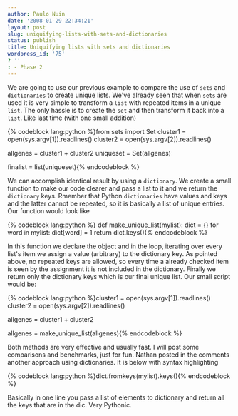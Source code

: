 ```yaml
---
author: Paulo Nuin
date: '2008-01-29 22:34:21'
layout: post
slug: uniquifying-lists-with-sets-and-dictionaries
status: publish
title: Uniquifying lists with sets and dictionaries
wordpress_id: '75'
? ''
: - Phase 2
---
```


We are going to use our previous example to compare the use of `sets`
and `dictionaries` to create unique lists. We've already seen that when
`sets` are used it is very simple to transform a `list` with repeated
items in a unique `list`. The only hassle is to create the `set` and
then transform it back into a `list`. Like last time (with one small
addition) 

{% codeblock lang:python %}from sets import Set 
cluster1 = open(sys.argv[1]).readlines() 
cluster2 = open(sys.argv[2]).readlines()

allgenes = cluster1 + cluster2
uniqueset = Set(allgenes) 

finalist = list(uniqueset){% endcodeblock %} 

We can accomplish identical result by using
a `dictionary`. We create a small function to make our code clearer and
pass a list to it and we return the `dictionary` keys. Rmember that
Python `dictionaries` have values and keys and the latter cannot be
repeated, so it is basically a list of unique entries. Our function
would look like 

{% codeblock lang:python %} def make_unique_list(mylist): 
	dict = {} 
	for word in mylist: 
		dict[word] = 1
	return dict.keys(){% endcodeblock %}

In this function we declare the object
and in the loop, iterating over every list's item we assign a value
(arbitrary) to the dictionary key. As pointed above, no repeated keys
are allowed, so every time a already checked item is seen by the
assignment it is not included in the dictionary. Finally we return only
the dictionary keys which is our final unique list. Our small script
would be: 

{% codeblock lang:python %}cluster1 = open(sys.argv[1]).readlines() 
cluster2 = open(sys.argv[2]).readlines()

allgenes = cluster1 + cluster2 

allgenes = make_unique_list(allgenes){% endcodeblock %} 

Both methods are very
effective and usually fast. I will post some comparisons and benchmarks,
just for fun. Nathan posted in the comments another approach using
dictionaries. It is below with syntax highlighting 

{% codeblock lang:python %}dict.fromkeys(mylist).keys(){% endcodeblock %}

Basically in one line you pass a list of elements to dictionary and return all the
keys that are in the dic. Very Pythonic.

